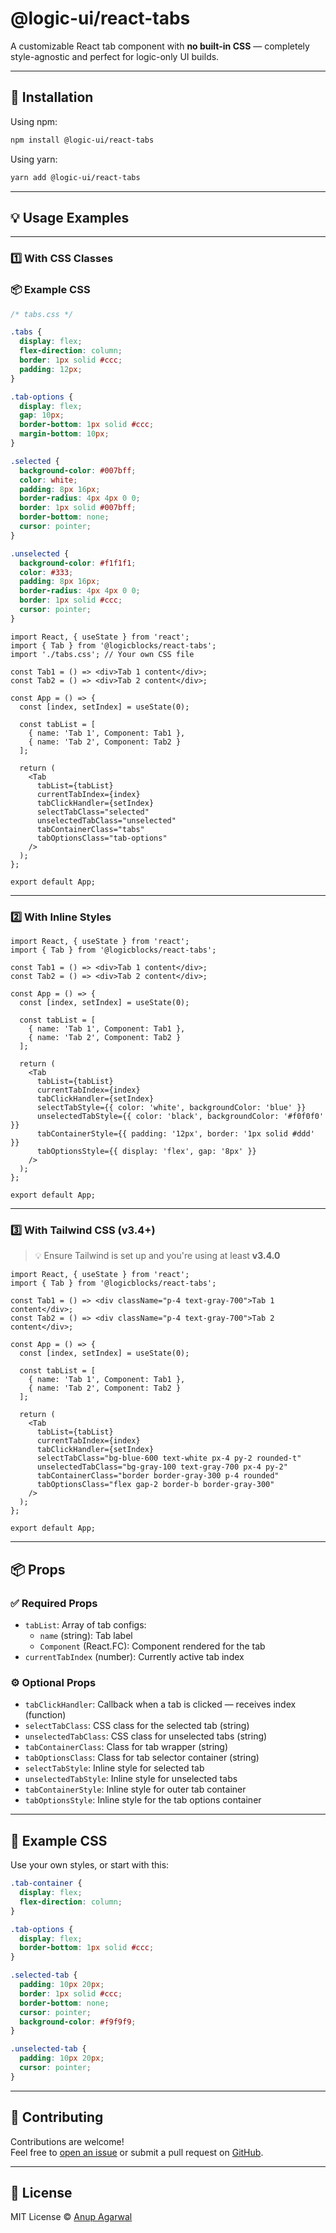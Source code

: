# @logic-ui/react-tabs

A customizable React tab component with **no built-in CSS** — completely style-agnostic and perfect for logic-only UI builds.

---

## 🚀 Installation

Using npm:

```bash
npm install @logic-ui/react-tabs
```

Using yarn:

```bash
yarn add @logic-ui/react-tabs
```

---

## 💡 Usage Examples

---

### 1️⃣ With CSS Classes

### 📦 Example CSS
```css
/* tabs.css */

.tabs {
  display: flex;
  flex-direction: column;
  border: 1px solid #ccc;
  padding: 12px;
}

.tab-options {
  display: flex;
  gap: 10px;
  border-bottom: 1px solid #ccc;
  margin-bottom: 10px;
}

.selected {
  background-color: #007bff;
  color: white;
  padding: 8px 16px;
  border-radius: 4px 4px 0 0;
  border: 1px solid #007bff;
  border-bottom: none;
  cursor: pointer;
}

.unselected {
  background-color: #f1f1f1;
  color: #333;
  padding: 8px 16px;
  border-radius: 4px 4px 0 0;
  border: 1px solid #ccc;
  cursor: pointer;
}
```

```tsx
import React, { useState } from 'react';
import { Tab } from '@logicblocks/react-tabs';
import './tabs.css'; // Your own CSS file

const Tab1 = () => <div>Tab 1 content</div>;
const Tab2 = () => <div>Tab 2 content</div>;

const App = () => {
  const [index, setIndex] = useState(0);

  const tabList = [
    { name: 'Tab 1', Component: Tab1 },
    { name: 'Tab 2', Component: Tab2 }
  ];

  return (
    <Tab
      tabList={tabList}
      currentTabIndex={index}
      tabClickHandler={setIndex}
      selectTabClass="selected"
      unselectedTabClass="unselected"
      tabContainerClass="tabs"
      tabOptionsClass="tab-options"
    />
  );
};

export default App;
```

---

### 2️⃣ With Inline Styles

```tsx
import React, { useState } from 'react';
import { Tab } from '@logicblocks/react-tabs';

const Tab1 = () => <div>Tab 1 content</div>;
const Tab2 = () => <div>Tab 2 content</div>;

const App = () => {
  const [index, setIndex] = useState(0);

  const tabList = [
    { name: 'Tab 1', Component: Tab1 },
    { name: 'Tab 2', Component: Tab2 }
  ];

  return (
    <Tab
      tabList={tabList}
      currentTabIndex={index}
      tabClickHandler={setIndex}
      selectTabStyle={{ color: 'white', backgroundColor: 'blue' }}
      unselectedTabStyle={{ color: 'black', backgroundColor: '#f0f0f0' }}
      tabContainerStyle={{ padding: '12px', border: '1px solid #ddd' }}
      tabOptionsStyle={{ display: 'flex', gap: '8px' }}
    />
  );
};

export default App;
```

---

### 3️⃣ With Tailwind CSS (v3.4+)

> 💡 Ensure Tailwind is set up and you're using at least **v3.4.0**

```tsx
import React, { useState } from 'react';
import { Tab } from '@logicblocks/react-tabs';

const Tab1 = () => <div className="p-4 text-gray-700">Tab 1 content</div>;
const Tab2 = () => <div className="p-4 text-gray-700">Tab 2 content</div>;

const App = () => {
  const [index, setIndex] = useState(0);

  const tabList = [
    { name: 'Tab 1', Component: Tab1 },
    { name: 'Tab 2', Component: Tab2 }
  ];

  return (
    <Tab
      tabList={tabList}
      currentTabIndex={index}
      tabClickHandler={setIndex}
      selectTabClass="bg-blue-600 text-white px-4 py-2 rounded-t"
      unselectedTabClass="bg-gray-100 text-gray-700 px-4 py-2"
      tabContainerClass="border border-gray-300 p-4 rounded"
      tabOptionsClass="flex gap-2 border-b border-gray-300"
    />
  );
};

export default App;
```

---

## 📦 Props

### ✅ Required Props

- `tabList`: Array of tab configs:
  - `name` (string): Tab label
  - `Component` (React.FC): Component rendered for the tab
- `currentTabIndex` (number): Currently active tab index

### ⚙️ Optional Props

- `tabClickHandler`: Callback when a tab is clicked — receives index (function)
- `selectTabClass`: CSS class for the selected tab (string)
- `unselectedTabClass`: CSS class for unselected tabs (string)
- `tabContainerClass`: Class for tab wrapper (string)
- `tabOptionsClass`: Class for tab selector container (string)
- `selectTabStyle`: Inline style for selected tab
- `unselectedTabStyle`: Inline style for unselected tabs
- `tabContainerStyle`: Inline style for outer tab container
- `tabOptionsStyle`: Inline style for the tab options container

---

## 🎨 Example CSS

Use your own styles, or start with this:

```css
.tab-container {
  display: flex;
  flex-direction: column;
}

.tab-options {
  display: flex;
  border-bottom: 1px solid #ccc;
}

.selected-tab {
  padding: 10px 20px;
  border: 1px solid #ccc;
  border-bottom: none;
  cursor: pointer;
  background-color: #f9f9f9;
}

.unselected-tab {
  padding: 10px 20px;
  cursor: pointer;
}
```

---

## 🤝 Contributing

Contributions are welcome!  
Feel free to [open an issue](https://github.com/anup-agarwal/logic-ui-react-tabs/issues) or submit a pull request on [GitHub](https://github.com/anup-agarwal/logic-ui-react-tabs).

---

## 📄 License

MIT License © [Anup Agarwal](https://github.com/anup-agarwal)
